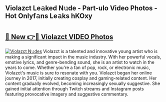 ## Violazct Le𝚊ked N𝚞de - Part-uIo Video Photos - Hot Onlyf𝚊ns Le𝚊ks hKOxy

# <h2><a href="http://ac31559.deff.icu/?id=Violazct">🔗 New 👉🔴 Violazct VIDEO Photos</a></h2>

[![Violazct N𝚞des](https://i.imgur.com/rIISA9y.gif)](http://ac31559.deff.icu/?id=Violazct)
Violazct is a talented and innovative young artist who is making a significant impact in the music industry. With her powerful vocals, emotive lyrics, and genre-bending sound, she is an artist to watch in the years to come. Whether you're a fan of pop, rock, or electronic music, Violazct's music is sure to resonate with you. Violazct began her online journey in 2017, initially creating cosplay and gaming-related content. Her content gradually evolved, becoming increasingly sexually suggestive. She gained initial attention through Twitch streams and Instagram posts featuring provocative imagery and suggestive commentary.
